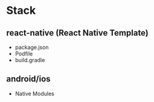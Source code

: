 # Stack

## react-native (React Native Template)

- package.json
- Podfile
- build.gradle

## android/ios

- Native Modules
